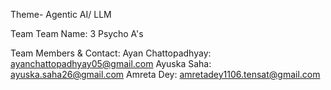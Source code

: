 Theme- Agentic AI/ LLM

Team Team Name: 3 Psycho A's

Team Members & Contact: Ayan Chattopadhyay: ayanchattopadhyay05@gmail.com Ayuska Saha: ayuska.saha26@gmail.com Amreta Dey: amretadey1106.tensat@gmail.com

